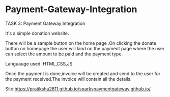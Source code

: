 # Payment-Gateway-Integration

TASK 3: Payment Gateway Integration

It's a simple donation website.

There will be a sample button on the home page .On clicking the donate button on homepage the user will land on the payment page where the user can select the amount to be paid and the payment type.


Languauge used: HTML,CSS,JS

Once the payment is done,invoice will be created and send to the user for the payment received.The invoice will contain all the details.

Site:https://pratiksha2811.github.io/sparkspaymentgateway.github.io/

